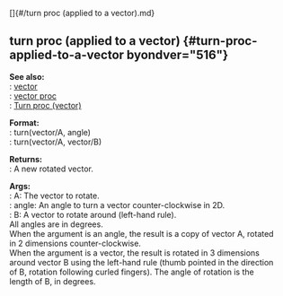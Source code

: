 []{#/turn proc (applied to a vector).md}    
## turn proc (applied to a vector) {#turn-proc-applied-to-a-vector byondver="516"}    
**See also:**    
:   [vector](/vector)    
:   [vector proc](/proc/vector)    
:   [Turn proc (vector)](/vector/proc/Turn)    
<!-- -->    
**Format:**    
:   turn(vector/A, angle)    
:   turn(vector/A, vector/B)    
<!-- -->    
**Returns:**    
:   A new rotated vector.    
<!-- -->    
**Args:**    
:   A: The vector to rotate.    
:   angle: An angle to turn a vector counter-clockwise in 2D.    
:   B: A vector to rotate around (left-hand rule).    
All angles are in degrees.    
When the argument is an angle, the result is a copy of vector A, rotated    
in 2 dimensions counter-clockwise.    
When the argument is a vector, the result is rotated in 3 dimensions    
around vector B using the left-hand rule (thumb pointed in the direction    
of B, rotation following curled fingers). The angle of rotation is the    
length of B, in degrees.  